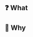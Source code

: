 :question: What
---
<!-- Let us know what did you change in the code -->


:speech_balloon: Why
---
<!-- Are there any arguments that will help to understand these changes? Okay, put'em here... -->

<!-- If this PR Relates or Fixes an issue, please also add it --> 
